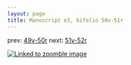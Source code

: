 ```yaml
---
layout: page
title: Manuscript e3, bifolio 50v-51r
---
```


prev: [49v-50r](../49v-50r/) next: [51v-52r](../51v-52r/)



[![Linked to zoomble image](http://www.homermultitext.org/iipsrv?IIIF=/project/homer/pyramidal/deepzoom/hmt/e3bifolio/v1/vb_50v_51r.tif/full/2000,/0/default.jpg)](http://www.homermultitext.org/ict2/?urn=urn:cite2:hmt:e3bifolio.v1:vb_50v_51r)

